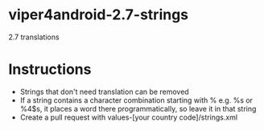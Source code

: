 # viper4android-2.7-strings
2.7 translations

# Instructions
- Strings that don't need translation can be removed
- If a string contains a character combination starting with % e.g. %s or %4$s, it places a word there programmatically, so leave it in that string
- Create a pull request with values-[your country code]/strings.xml
